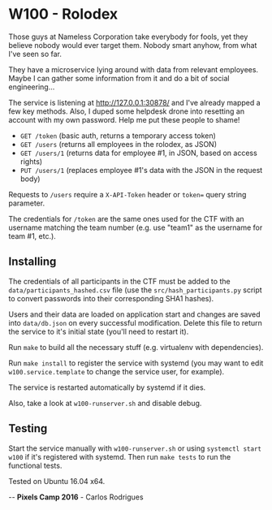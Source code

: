 W100 - Rolodex
==============

Those guys at Nameless Corporation take everybody for fools, yet they believe
nobody would ever target them. Nobody smart anyhow, from what I've seen so far.

They have a microservice lying around with data from relevant employees. Maybe
I can gather some information from it and do a bit of social engineering...

The service is listening at http://127.0.0.1:30878/ and I've already mapped a few
key methods. Also, I duped some helpdesk drone into resetting an account with
my own password. Help me put these people to shame!

   * `GET /token`    (basic auth, returns a temporary access token)
   * `GET /users`    (returns all employees in the rolodex, as JSON)
   * `GET /users/1`  (returns data for employee #1, in JSON, based on access rights)
   * `PUT /users/1`  (replaces employee #1's data with the JSON in the request body)

Requests to `/users` require a `X-API-Token` header or `token=` query string parameter.

The credentials for `/token` are the same ones used for the CTF with an username
matching the team number (e.g. use "team1" as the username for team #1, etc.).


Installing
----------

The credentials of all participants in the CTF must be added to the
`data/participants_hashed.csv` file (use the `src/hash_participants.py` script
to convert passwords into their corresponding SHA1 hashes).

Users and their data are loaded on application start and changes are saved into
`data/db.json` on every successful modification. Delete this file to return the
service to it's initial state (you'll need to restart it).

Run `make` to build all the necessary stuff (e.g. virtualenv with dependencies).

Run `make install` to register the service with systemd (you may want to edit
`w100.service.template` to change the service user, for example).

The service is restarted automatically by systemd if it dies.

Also, take a look at `w100-runserver.sh` and disable debug.


Testing
-------

Start the service manually with `w100-runserver.sh` or using `systemctl start w100`
if it's registered with systemd. Then run `make tests` to run the functional tests.

Tested on Ubuntu 16.04 x64.


--
**Pixels Camp 2016** - Carlos Rodrigues
